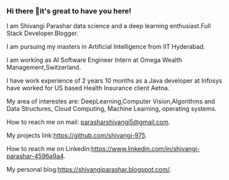 ### Hi there 👋it's great to have you here!

I am Shivangi Parashar data science and a deep learning enthusiast.Full Stack Developer.Blogger. 

I am pursuing my masters in Artificial Intelligence from IIT Hyderabad.

I am working as AI Software Engineer Intern at Omega Wealth Management,Switzerland.

I have work experience of 2 years 10 months as a Java developer at Infosys have worked for US based Health Insurance client Aetna.

My area of interestes are: DeepLearning,Computer Vision,Algorithms and Data Structures, Cloud Computing, Machine Learning, operating systems.

How to reach me on mail: parasharshivangi5@gmail.com.

My projects link:https://github.com/shivangi-975.

How to reach me on Linkedin:https://www.linkedin.com/in/shivangi-parashar-4596a9a4.

My personal blog:https://shivangiparashar.blogspot.com/.


